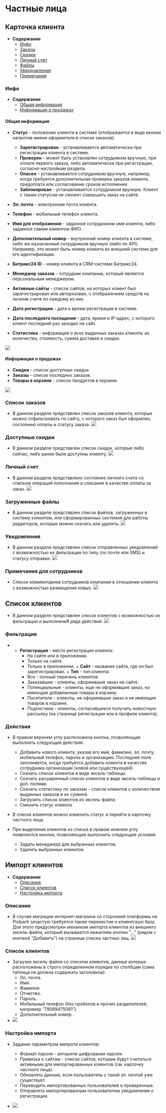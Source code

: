 # Частные лица
## Карточка клиента
* __Содержание__
    + [Инфо](/customers/b2c?id=Инфо)
    + [Заказы](/customers/b2c?id=Список-заказов)
    + [Скидки](/customers/b2c?id=Доступные-скидки)
    + [Личный счет](/customer/b2c?id=Личный-счет)
    + [Файлы](/customers/b2c?id=Загруженные-файлы)
    + [Увведомления](/customers/b2c?id=История-уведомлений)
    + [Примечания](/customers/b2c?id=Примечания-для-сотрудников)

### Инфо
* __Содержание__
    + [Общая информация](/customers/b2c?id=Общая-информация)
    + [Информация о продажах](/customers/b2c?id=Информация-о-продажах)

#### Общая информация
* __Статус__ - положение клиента в системе (отображается в виде иконки напротив имени оформителя в списке заказов):
    + __Зарегистрирован__ - устанавливается автоматически при регистрации клиента в системе.
    + __Проверен__ - может быть установлен сотрудником вручную, при оплате первого заказа, либо автоматически при регистрации, согласно настройкам раздела.
    + __Опасен__ - устанавливается сотрудником вручную, например, когда требуется дополнительная проверка заказов клиента, предоплата или согласование сроков исполнения.
    + __Заблокирован__ - устанавливается сотрудником вручную. Клиент с таким статусом не сможет совершить заказ на сайте.

* __Эл. почта__ - электронная  почта клиента.
* __Телефон__ - мобильный телефон клиента.
* __Имя для отображения__ - заданное сотрудником имя клиента, либо заданное самим клиентом ФИО.
* __Дополнительный номер__ - внутренний номер клиента в системе, либо же назначенный сотрудником вручную (либо по API). Например, это может быть номер клиента во внешней системе для его идентификации.
* __Битрикс24 ID__ - номер клиента в CRM-системе Битрикс24.
* __Менеджер заказов__ - сотрудник компании, который является персональным менеджером.
* __Активные сайты__ - список сайтов, на которых клиент был зарегистрирован или авторизован, с отображением средств на личном счете по каждому из них.
* __Дата регистрации__ - дата и время регистрации в системе.
* __Дата последнего посещения__ - дата, время и IP-адрес, с которого клиент последний раз заходил на сайт.
* __Статистика__ - информация о всех выданных заказах клиента: их количество, стоимость, сумма доставки и скидки.

![](../_media/customer/info-general.png)

#### Информация о продажах
* __Скидки__ - список доступных скидок.
* __Заказы__ - список последних заказов.
* __Товары в корзине__ - список продуктов в корзине.

![](../_media/customer/info-sale.png)

### Список заказов
* В данном разделе представлен список заказов клиента, которые можно отфильтровать по сайту, с которого заказ был оформлен, состоянию оплаты и статусу заказа.
![](../_media/customer/orders.png)

### Доступные скидки
* В данном разделе представлен список скидок, которые либо сейчас, либо ранее были доступны клиенту.
![](../_media/customer/discounts.png)

### Личный счет
* В данном разделе представлено состояние личного счета со списком операций пополнения и списания в качестве оплаты за заказ.
![](../_media/customer/balance.png)

### Загруженные файлы
* В данном разделе представлен список файлов, загруженных в систему клиентом, или сформированных системой для работы редакторов, которые можно скачать или удалить.
![](../_media/customer/files.png)

### Уведомления
* В данном разделе представлен список отправленных уведомлений с возможностью их фильтрации по типу (по почте или SMS) и статусу отправки.
![](../_media/customer/notifications.png)

### Примечания для сотрудников
* Список комментариев сотрудников компании в отношении клиента с возможностью размещения новых.
![](../_media/customer/notes.png)

## Список клиентов
* В данном разделе представлен список клиентов с возможностью их фильтрации и выполнениЯ ряда действий.
![](../_media/customer/b2c-list.png)

### Фильтрация
*    + __Регистрация__ - место регистрации клиента:
        - На сайте или в приложении.
        - Только на сайте.
        - Только в приложении.
    + __Сайт__ - название сайта, где он был зарегистрирован.
    + __Тип__ - тип клиента:
        - Все - полный перечень клиентов.
        - Заказавшие - клиенты, оформившие заказ на сайте.
        - Потенциальные - клиенты, еще не оформившие заказ, но имеющие добавленные товары в корзину.
        - Посетители - клиенты, не оформившие заказ и не имеющие товаров в корзине.
        - Подписчики - клиенты, согласившиеся получать новостную рассылку (на странице регистрации или в профиле клиента).

### Действия
* В правом верхнем углу расположена кнопка, позволяющая выполнить следующие действия:
    + Добавить нового клиента, указав его имя, фамилию, эл. почту, мобильный телефон, пароль и организацию. Последнее поле заполняется, когда требуется добавить клиента в качестве сотрудника организации (новой или существующей).
    + Скачать список клиентов в виде эксель-таблицы.
    + Скачать расширенный список клиентов в виде эксель-таблицы и доп. полями.
    + Скачать статистику по заказам - список клиентов с количеством выданных заказов и их суммой.
    + Загрузить список клиентов из эксель-файла.
    + Сменить статус клиента.

* В списке клиентов можно изменить статус и перейти в карточку частного лица.

* При выделении клиентов из списка в правом нижнем углу появляются кнопки, позволяющие выполнить следующие условия:
    + Задать менеджера для выбранных клиентов.
    + Удалить выбранных клиентов.

## Импорт клиентов
* __Содержание__
    + [Описание](/customers/b2c?id=Описание)
    + [Список клиентов](/customers/b2c?id=Список-клиентов-1)
    + [Настройка импорта](/customers/b2c?id=Настройка-импорта)


### Описание
* В случае миграции интернет-магазина со сторонней платформы на Pixlpark зачастую требуется также перенестии и клиентскую базу. Для этого предусмотрен механизм импорта клиентов из внешнего эксель-файла, который вызывается нажатием кнопки "..." (рядом с кнопкой "Добавить") на странице списка частных лиц.
![](../_media/customer/import.png)

### Список клиентов
* Загрузка эксель-файла со списком клиентов, данные которых расположены в строго определенном порядке по столбцам (сама таблица не должна содержать заголовков):
    + Эл. почта.
    + Имя.
    + Фамилия.
    + Отчество.
    + Пароль.
    + Мобильный телефон (без пробелов и прочих разделителей, например “79069475081”).
    + Дополнительный номер.
* ![](../_media/customer/import-clients.png)

### Настройка импорта
* Задание параметром импрота клиентов:
    + Формат пароля - алгоритм шифрования пароля.
    + Привязка к сайтам - список сайтов, которые будут считаться активными для импортированных клиентов (см. карточку частного лица).
    + Обновлять данные, если пользователь с такой эл. почтой уже существует.
    + Переводить импортированных пользователей в проверенные.
    + Отправлять импортированным пользователем уведомления о регистрации.

* ![](../_media/customer/import-settings.png)